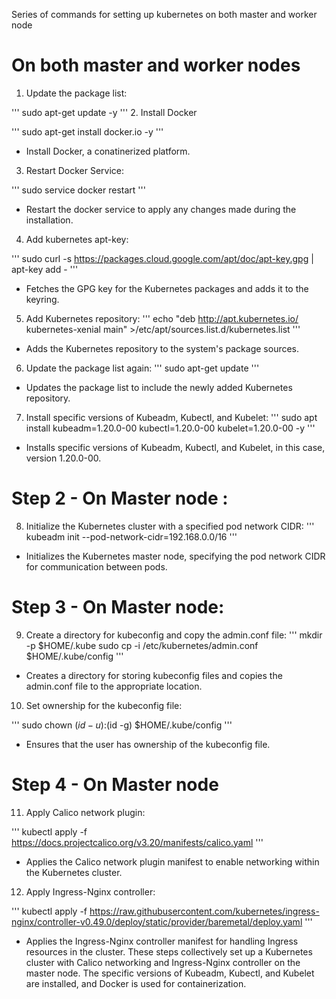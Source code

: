 Series of commands for setting up kubernetes on both master and worker node
# On both master and worker nodes
1. Update the package list:

'''
sudo apt-get update -y 
'''
2. Install Docker

'''
sudo apt-get install docker.io -y
'''
 - Install Docker, a conatinerized platform.

3. Restart Docker Service:

'''
sudo service docker restart
'''
  - Restart the docker service to apply any changes made during the installation.
4. Add kubernetes apt-key:

'''
sudo curl -s https://packages.cloud.google.com/apt/doc/apt-key.gpg | apt-key add -
'''
  - Fetches the GPG key for the Kubernetes packages and adds it to the keyring.
5. Add Kubernetes repository:
'''
echo "deb http://apt.kubernetes.io/ kubernetes-xenial main" >/etc/apt/sources.list.d/kubernetes.list
'''
  - Adds the Kubernetes repository to the system's package sources.
6. Update the package list again:
'''
sudo apt-get update
'''
  - Updates the package list to include the newly added Kubernetes repository.
7. Install specific versions of Kubeadm, Kubectl, and Kubelet:
'''
sudo apt install kubeadm=1.20.0-00 kubectl=1.20.0-00 kubelet=1.20.0-00 -y
'''
  - Installs specific versions of Kubeadm, Kubectl, and Kubelet, in this case, version 1.20.0-00.
# Step 2 - On Master node :
8. Initialize the Kubernetes cluster with a specified pod network CIDR:
'''
kubeadm init --pod-network-cidr=192.168.0.0/16
'''
  - Initializes the Kubernetes master node, specifying the pod network CIDR for communication between pods.
# Step 3 - On Master node:
9. Create a directory for kubeconfig and copy the admin.conf file:
'''
mkdir -p $HOME/.kube
sudo cp -i /etc/kubernetes/admin.conf $HOME/.kube/config
'''
  - Creates a directory for storing kubeconfig files and copies the admin.conf file to the appropriate location.
10. Set ownership for the kubeconfig file:

'''
sudo chown $(id -u):$(id -g) $HOME/.kube/config
'''
- Ensures that the user has ownership of the kubeconfig file.
# Step 4 - On Master node
11. Apply Calico network plugin:

'''
kubectl apply -f https://docs.projectcalico.org/v3.20/manifests/calico.yaml
'''
  - Applies the Calico network plugin manifest to enable networking within the Kubernetes cluster.
12. Apply Ingress-Nginx controller:

'''
kubectl apply -f https://raw.githubusercontent.com/kubernetes/ingress-nginx/controller-v0.49.0/deploy/static/provider/baremetal/deploy.yaml
'''
  - Applies the Ingress-Nginx controller manifest for handling Ingress resources in the cluster.
These steps collectively set up a Kubernetes cluster with Calico networking and Ingress-Nginx controller on the master node. The specific versions of Kubeadm, Kubectl, and Kubelet are installed, and Docker is used for containerization.






